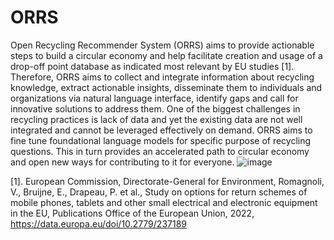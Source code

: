 # ORRS
Open Recycling Recommender System (ORRS) aims to provide actionable steps to build a circular economy and help facilitate creation and usage of a drop-off point database as indicated most relevant by EU studies [1].  Therefore, ORRS aims to collect and integrate information about recycling knowledge, extract actionable insights, disseminate them to individuals and organizations via natural language interface, identify gaps and call for innovative solutions to address them. One of the biggest challenges in recycling practices is lack of data and yet the existing data are not well integrated and cannot be leveraged effectively on demand. ORRS aims to fine tune foundational language models for specific purpose of recycling questions. This in turn provides an accelerated path to circular economy and open new ways for contributing to it for everyone.
![image](https://github.com/soheilade/ORR/assets/1499596/583d888e-5492-485a-9da2-3e43a7424310)

[1]. European Commission, Directorate-General for Environment, Romagnoli, V., Bruijne, E., Drapeau, P. et al., Study on options for return schemes of mobile phones, tablets and other small electrical and electronic equipment in the EU, Publications Office of the European Union, 2022, https://data.europa.eu/doi/10.2779/237189
